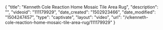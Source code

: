 {
    "title": "Kenneth Cole Reaction Home Mosaic Tile Area Rug",
    "description": "",
    "videoid": "111179929",
    "date_created": "1502923466",
    "date_modified": "1504247457",
    "type": "captivate",
    "layout": "video",
    "url": "\/v\/kenneth-cole-reaction-home-mosaic-tile-area-rug\/111179929"
}